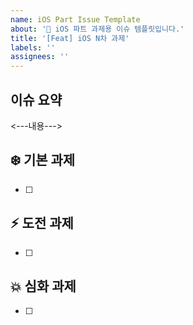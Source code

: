 ```yaml
---
name: iOS Part Issue Template
about: '🍎 iOS 파트 과제용 이슈 템플릿입니다.'
title: '[Feat] iOS N차 과제'
labels: ''
assignees: ''
---
```


##  이슈 요약

<---내용--->

## ❄️ 기본 과제 

- [ ] 

## ⚡️ 도전 과제 

- [ ] 


## 💥 심화 과제 

- [ ] 

